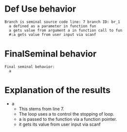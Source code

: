 # Def Use behavior
```
Branch is seminal source code line: 7 branch ID: br_1
  a defined as a parameter in function fun
  a gets value from argument a in function call to fun
  #:a gets value from user input via scanf
```

# FinalSeminal behavior
```
Final seminal behavior:
  a
```

# Explanation of the results
- a
  - This stems from line 7.
  - The loop uses a to control the stopping of loop.
  - a is passed to the function via a function pointer.
  - it gets its value from user input via scanf